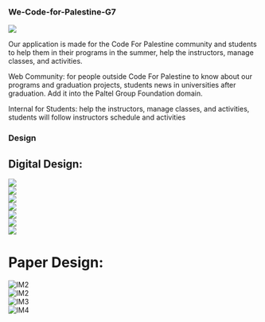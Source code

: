 ### We-Code-for-Palestine-G7


![](https://raw.githubusercontent.com/PAL-L0RD/We-Code-for-Palestine-G7-proj/master/images/CFP%20(3).jpg)

Our application is made for the Code For Palestine community and students to help them in their programs in the summer, help the instructors, manage classes, and activities.

Web Community: for people  outside Code For Palestine to know about our programs and graduation projects, students news in universities after graduation. Add it into the Paltel Group Foundation domain.

Internal for Students: help the instructors, manage classes, and activities, students will follow instructors schedule and activities 

### Design



## Digital Design:
![](https://raw.githubusercontent.com/PAL-L0RD/We-Code-for-Palestine-G7-proj/master/images/dig2.JPG)
<br>
![](https://raw.githubusercontent.com/PAL-L0RD/We-Code-for-Palestine-G7-proj/master/images/dig1.JPG)
<br>
![](https://raw.githubusercontent.com/PAL-L0RD/We-Code-for-Palestine-G7-proj/master/images/ddd.JPG)
<br>
![](https://raw.githubusercontent.com/PAL-L0RD/We-Code-for-Palestine-G7-proj/master/images/dig33.JPG)
<br>
![](https://raw.githubusercontent.com/PAL-L0RD/We-Code-for-Palestine-G7-proj/master/images/dig4.JPG)
<br>
![](https://raw.githubusercontent.com/PAL-L0RD/We-Code-for-Palestine-G7-proj/master/images/dig5.JPG)
<br>
![](https://raw.githubusercontent.com/PAL-L0RD/We-Code-for-Palestine-G7-proj/master/images/dig6.JPG)
<br>
# Paper Design:
![IM2](https://raw.githubusercontent.com/PAL-L0RD/We-Code-for-Palestine-G7-proj/master/images/1.jpg)
<br>
![IM2](https://raw.githubusercontent.com/PAL-L0RD/We-Code-for-Palestine-G7-proj/master/images/2.jpg)
<br>
![IM3](https://raw.githubusercontent.com/PAL-L0RD/We-Code-for-Palestine-G7-proj/master/images/3.jpg)
<br>
![IM4](https://raw.githubusercontent.com/PAL-L0RD/We-Code-for-Palestine-G7-proj/master/images/4.jpg)
